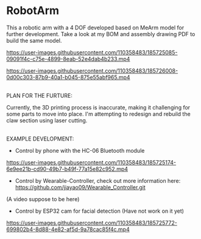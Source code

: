 # RobotArm
This a robotic arm with a 4 DOF developed based on MeArm model for further development. Take a look at my BOM and assembly drawing PDF to build the same model.

https://user-images.githubusercontent.com/110358483/185725085-09091f4c-c75e-4899-8eab-52e4dab4b233.mp4


https://user-images.githubusercontent.com/110358483/185726008-0d00c303-87b9-40a1-b045-875e55abf965.mp4

</br> PLAN FOR THE FURTURE:

Currently, the 3D printing process is inaccurate, making it challenging for some parts to move into place. I'm attempting to redesign and rebuild the claw section using laser cutting. 


</br> EXAMPLE DEVELOPMENT:

- Control by phone with the HC-06 Bluetooth module

https://user-images.githubusercontent.com/110358483/185725174-6e9ee21b-cd90-49b7-b49f-77a15e82c952.mp4


- Control by Wearable-Controller, check out more information here: https://github.com/jiayao09/Wearable_Controller.git

(A video suppose to be here)


- Control by ESP32 cam for facial detection (Have not work on it yet)

https://user-images.githubusercontent.com/110358483/185725772-699802b4-8d88-4e82-af5d-9a78cac85f4c.mp4

